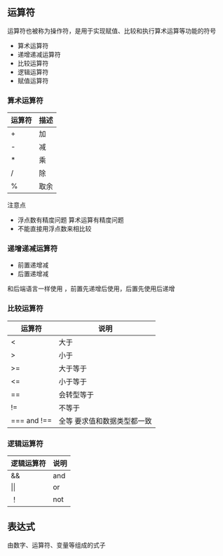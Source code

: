 ## 运算符

运算符也被称为操作符，是用于实现赋值、比较和执行算术运算等功能的符号

- 算术运算符
- 递增递减运算符
- 比较运算符
- 逻辑运算符
- 赋值运算符

### 算术运算符

| 运算符 | 描述 |
| ------ | ---- |
| +      | 加   |
| -      | 减   |
| *      | 乘   |
| /      | 除   |
| %      | 取余 |

注意点 

- 浮点数有精度问题 算术运算有精度问题
- 不能直接用浮点数来相比较

### 递增递减运算符

- 前置递增减
- 后置递增减

和后端语言一样使用 ，前置先递增后使用，后置先使用后递增

### 比较运算符

| 运算符        | 说明                        |
| ------------- | --------------------------- |
| <             | 大于                        |
| >             | 小于                        |
| >=            | 大于等于                    |
| <=            | 小于等于                    |
| ==            | 会转型等于                  |
| !=            | 不等于                      |
| ===  and  !== | 全等 要求值和数据类型都一致 |

### 逻辑运算符

| 逻辑运算符 | 说明 |
| ---------- | ---- |
| &&         | and  |
| \|\|       | or   |
| ！         | not  |



















## 表达式

由数字、运算符、变量等组成的式子



























